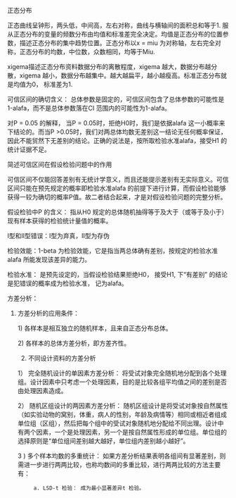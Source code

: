 正态分布

正态曲线呈钟形，两头低，中间高，左右对称，曲线与横轴间的面积总和等于1. 服从正态分布的变量的频数分布由均值和标准差完全决定。均值是正态分布的位置参数，描述正态分布的集中趋势位置。正态分布以x = miu 为对称轴，左右完全对称，正态分布的均数，中位数，众数相同，均等于Miu.

xigema描述正态分布资料数据分布的离散程度，xigema 越大，数据分布越分散，xigema 越小，数据分布越集中。越大越扁平，越小越瘦高。标准正态分布就是均值为0， 标准差为1.

可信区间的确切含义： 总体参数是固定的，可信区间包含了总体参数的可能性是1-alafa，而不是总体参数落在CI 范围内的可能性为1-alafa。

对P = 0.05 的解释， 当P = 0.05时，拒绝H0时，我们是依据alafa 这一小概率来下结论的。而当P &gt;0.05时，我们对两总体均数无差别这一结论无任何概率保证，因此不能贸然下无差别的结论。正确的说法是，按所取检验水准alafa，接受H1 的统计证据不足。

简述可信区间在假设检验问题中的作用

可信区间不仅能回答差别有无统计学意义，而且还能提示差别有无实际意义。可信区间只能在预先规定的概率即检验水准alafa 的前提下进行计算，而假设检验能够获得一较为确切的概率P值。故二者结合起来，才是对假设检验问题的完整分析。

假设检验中P 的含义： 指从H0 规定的总体随机抽得等于及大于（或等于及小于）现有样本获得的检验统计量值的概率。

I型和II型错误：I型为弃真，II型为存伪

检验效能：1-beta 为检验效能，它是指当两总体确有差别，按规定的检验水准alafa 所能发现该差异的能力。

检验水准： 是预先设定的，当假设检验结果拒绝H0， 接受H1, 下“有差别” 的结论是犯错误的概率成为检验水准， 记为alafa。

方差分析：

1. 方差分析的应用条件： 

      1\) 各样本是相互独立的随机样本，且来自正态分布总体。

      2\) 各样本的总体方差分析，即方差齐性。

   2. 不同设计资料的方差分析

     1） 完全随机设计的单因素方差分析： 将受试对象完全随机地分配到各个处理组。设计因素中只考虑一个处理因素，目的是比较各组平均值之间的差别是否由处理因素造成。

     2） 随机区组设计的两因素方差分析： 随机区组设计是将受试对象按自然属性（如实验动物的窝别，体重，病人的性别，年龄及病情等）相同或相近者组成单位组（区组），然后把每个组中的受试对象随机地分配给不同出理。设计中有两个因素，一个是处理因素，另一个是按自然属性形成的单位组。单位组的选择原则是“单位组间差别越大越好，单位组内差别越小越好”。 

    3 \)   多个样本均数的多重统计： 如果方差分析结果表明各组间有显著差别，则需进一步进行两两比较，也称均数间的多重比较，进行两两比较的方法主要有：

            a. LSD-t 检验： 成为最小显著差异t 检验。

     



